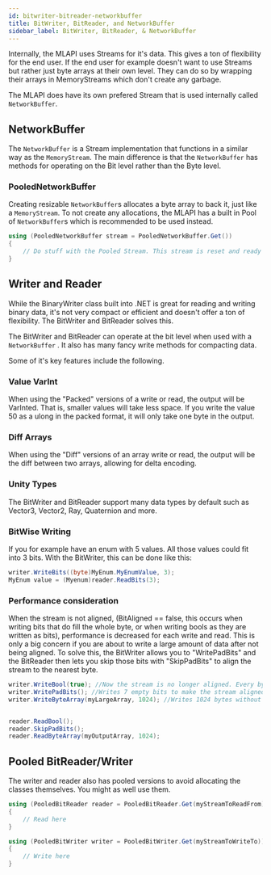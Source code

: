 ```yaml
---
id: bitwriter-bitreader-networkbuffer
title: BitWriter, BitReader, and NetworkBuffer
sidebar_label: BitWriter, BitReader, & NetworkBuffer
---
```


Internally, the MLAPI uses Streams for it's data. This gives a ton of flexibility for the end user. If the end user for example doesn't want to use Streams but rather just byte arrays at their own level. They can do so by wrapping their arrays in MemoryStreams which don't create any garbage.

The MLAPI does have its own prefered Stream that is used internally called `NetworkBuffer`.

## NetworkBuffer

The `NetworkBuffer` is a Stream implementation that functions in a similar way as the `MemoryStream`. The main difference is that the `NetworkBuffer`  has methods for operating on the Bit level rather than the Byte level.

### PooledNetworkBuffer

Creating resizable `NetworkBuffer`s allocates a byte array to back it, just like a `MemoryStream`. To not create any allocations, the MLAPI has a built in Pool of `NetworkBuffer`s  which is recommended to be used instead.

```csharp
using (PooledNetworkBuffer stream = PooledNetworkBuffer.Get())
{
    // Do stuff with the Pooled Stream. This stream is reset and ready for use, it will auto resize to fit all your data.
}
```

## Writer and Reader

While the BinaryWriter class built into .NET is great for reading and writing binary data, it's not very compact or efficient and doesn't offer a ton of flexibility. The BitWriter and BitReader solves this.

The BitWriter and BitReader can operate at the bit level when used with a `NetworkBuffer` . It also has many fancy write methods for compacting data.

Some of it's key features include the following.

### Value VarInt

When using the "Packed" versions of a write or read, the output will be VarInted. That is, smaller values will take less space. If you write the value 50 as a ulong in the packed format, it will only take one byte in the output.

### Diff Arrays

When using the "Diff" versions of an array write or read, the output will be the diff between two arrays, allowing for delta encoding.

### Unity Types

The BitWriter and BitReader support many data types by default such as Vector3, Vector2, Ray, Quaternion and more.

### BitWise Writing

If you for example have an enum with 5 values. All those values could fit into 3 bits. With the BitWriter, this can be done like this:

```csharp
writer.WriteBits((byte)MyEnum.MyEnumValue, 3);
MyEnum value = (Myenum)reader.ReadBits(3);
```

### Performance consideration

When the stream is not aligned, (BitAligned == false, this occurs when writing bits that do fill the whole byte, or when writing bools as they are written as bits), performance is decreased for each write and read. This is only a big concern if you are about to write a large amount of data after not being aligned. To solve this, the BitWriter allows you to "WritePadBits" and the BitReader then lets you skip those bits with "SkipPadBits" to align the stream to the nearest byte.

```csharp
writer.WriteBool(true); //Now the stream is no longer aligned. Every byte has to be offset by 1 bit.
writer.WritePadBits(); //Writes 7 empty bits to make the stream aligned.
writer.WriteByteArray(myLargeArray, 1024); //Writes 1024 bytes without any bit adjustments


reader.ReadBool();
reader.SkipPadBits();
reader.ReadByteArray(myOutputArray, 1024);
```

## Pooled BitReader/Writer

The writer and reader also has pooled versions to avoid allocating the classes themselves. You might as well use them.

```csharp
using (PooledBitReader reader = PooledBitReader.Get(myStreamToReadFrom))
{
    // Read here
}

using (PooledBitWriter writer = PooledBitWriter.Get(myStreamToWriteTo))
{
    // Write here
}
```
